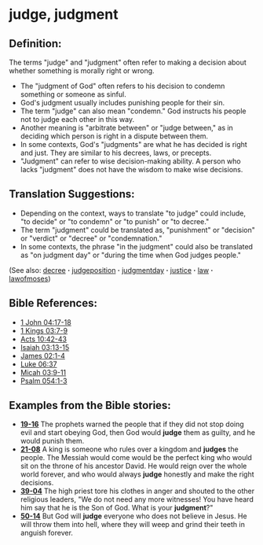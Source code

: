 # judge, judgment #

## Definition: ##

The terms "judge" and "judgment" often refer to making a decision about whether something  is morally right or wrong.

* The "judgment of God" often refers to his decision to condemn something or someone as sinful.
* God's judgment usually includes punishing people for their sin.
* The term "judge" can also mean "condemn." God instructs his people not to judge each other in this way.
* Another meaning is "arbitrate between" or "judge between," as in deciding which person is right in a dispute between them.
* In some contexts, God's "judgments" are what he has decided is right and just. They are similar to his decrees, laws, or precepts.
* "Judgment" can refer to wise decision-making ability. A person who lacks "judgment" does not have the wisdom to make wise decisions.

## Translation Suggestions: ##

* Depending on the context, ways to translate "to judge" could include, "to decide" or "to condemn" or "to punish" or "to decree."
* The term "judgment" could be translated as, "punishment" or "decision" or "verdict" or "decree" or "condemnation."
* In some contexts, the phrase "in the judgment" could also be translated as "on judgment day" or "during the time when God judges people."

(See also: [decree](../other/decree.md) **·** [judgeposition](../other/judgeposition.md) **·** [judgmentday](../kt/judgmentday.md) **·** [justice](../kt/justice.md) **·** [law](../other/law.md) **·** [lawofmoses](../kt/lawofmoses.md))

## Bible References: ##

* [1 John 04:17-18](https://door43.org/en/bible/notes/1jn/04/17)
* [1 Kings 03:7-9](https://door43.org/en/bible/notes/1ki/03/07)
* [Acts 10:42-43](https://door43.org/en/bible/notes/act/10/42)
* [Isaiah 03:13-15](https://door43.org/en/bible/notes/isa/03/13)
* [James 02:1-4](https://door43.org/en/bible/notes/jas/02/01)
* [Luke 06:37](https://door43.org/en/bible/notes/luk/06/37)
* [Micah 03:9-11](https://door43.org/en/bible/notes/mic/03/09)
* [Psalm 054:1-3](https://door43.org/en/bible/notes/psa/054/001)

## Examples from the Bible stories: ##

* __[19-16](https://door43.org/en/obs/notes/frames/19-16)__ The prophets warned the people that if they did not stop doing evil and start obeying God, then God would __judge__  them as guilty, and he would punish them.
* __[21-08](https://door43.org/en/obs/notes/frames/21-08)__ A king is someone who rules over a kingdom and __judges__  the people. The Messiah would come would be the perfect king who would sit on the throne of his ancestor David. He would reign over the whole world forever, and who would always __judge__  honestly and make the right decisions.
* __[39-04](https://door43.org/en/obs/notes/frames/39-04)__ The high priest tore his clothes in anger and shouted to the other religious leaders, "We do not need any more witnesses! You have heard him say that he is the Son of God. What is your __judgment__?"
* __[50-14](https://door43.org/en/obs/notes/frames/50-14)__ But God will __judge__  everyone who does not believe in Jesus. He will throw them into hell, where they will weep and grind their teeth in anguish forever.


